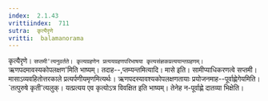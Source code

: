 ```yaml
---
index:  2.1.43
vrittiindex:  711
sutra:  कृत्यैरृणे
vritti:  balamanorama 
---
```


कृत्यैरृणे। `सप्तमी'त्यनुवर्तते। कृत्यग्रहणेन प्रत्ययग्रहणपरिभाषया कृत्यसंज्ञकप्रत्ययान्तग्रहणम्। `ऋणपदमावस्यकोपलक्षण'मिति भाष्यम्। तदाह--,प्तम्यन्तमित्यादि। मासे इति। सामीप्याधिकरणत्वे सप्तमी। मासाऽव्यवहितोत्तरकाले प्रत्यर्पणीयमृणमित्यर्थः। ऋणपदस्यावश्यकोपलक्षणतायाः प्रयोजनमाह--पूर्वाह्णेगेयमिति। `तत्पुरुषे कृती'त्यलुक्। यत्प्रत्यय एव कृत्योऽत्र विवक्षित इति भाष्यम्। तेनेह न-पूर्वाह्णे दातव्या भिक्षेति।

